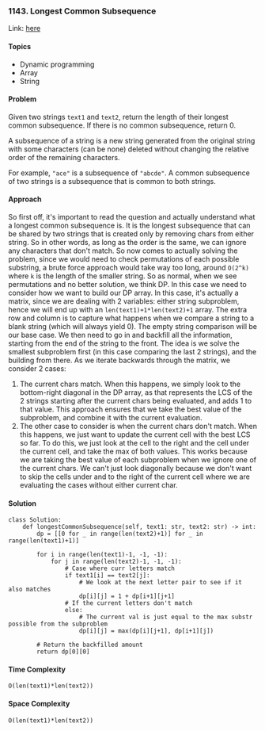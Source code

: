 ### 1143. Longest Common Subsequence

Link: [here](https://leetcode.com/problems/longest-common-subsequence/description/)

#### Topics
- Dynamic programming
- Array
- String

#### Problem
Given two strings `text1` and `text2`, return the length of their longest common subsequence. If there is no common subsequence, return 0.

A subsequence of a string is a new string generated from the original string with some characters (can be none) deleted without changing the relative order of the remaining characters.

For example, `"ace"` is a subsequence of `"abcde"`.
A common subsequence of two strings is a subsequence that is common to both strings.

#### Approach
So first off, it's important to read the question and actually understand what a longest common subsequence is. It is the longest subsequence that can be shared by two strings that is created only by removing chars from either string. So in other words, as long as the order is the same, we can ignore any characters that don't match.
So now comes to actually solving the problem, since we would need to check permutations of each possible substring, a brute force approach would take way too long, around `O(2^k)` where `k` is the length of the smaller string. 
So as normal, when we see permutations and no better solution, we think DP. In this case we need to consider how we want to build our DP array. In this case, it's actually a matrix, since we are dealing with 2 variables: either string subproblem, hence we will end up with an `len(text1)+1*len(text2)+1` array. The extra row and column is to capture what happens when we compare a string to a blank string (which will always yield 0). The empty string comparison will be our base case. 
We then need to go in and backfill all the information, starting from the end of the string to the front. The idea is we solve the smallest subproblem first (in this case comparing the last 2 strings), and the building from there. 
As we iterate backwards through the matrix, we consider 2 cases:
1. The current chars match. When this happens, we simply look to the bottom-right diagonal in the DP array, as that represents the LCS of the 2 strings starting after the current chars being evaluated, and adds 1 to that value. This approach ensures that we take the best value of the subproblem, and combine it with the current evaluation.
2. The other case to consider is when the current chars don't match. When this happens, we just want to update the current cell with the best LCS so far. To do this, we just look at the cell to the right and the cell under the current cell, and take the max of both values. This works because we are taking the best value of each subproblem when we ignore one of the current chars. We can't just look diagonally because we don't want to skip the cells under and to the right of the current cell where we are evaluating the cases without either current char.

#### Solution
```
class Solution:
    def longestCommonSubsequence(self, text1: str, text2: str) -> int:
        dp = [[0 for _ in range(len(text2)+1)] for _ in range(len(text1)+1)]

        for i in range(len(text1)-1, -1, -1):
            for j in range(len(text2)-1, -1, -1):
                # Case where curr letters match
                if text1[i] == text2[j]:
                    # We look at the next letter pair to see if it also matches
                    dp[i][j] = 1 + dp[i+1][j+1]
                # If the current letters don't match
                else:
                    # The current val is just equal to the max substr possible from the subproblem
                    dp[i][j] = max(dp[i][j+1], dp[i+1][j])
        
        # Return the backfilled amount 
        return dp[0][0]
```

#### Time Complexity
`O(len(text1)*len(text2))`

#### Space Complexity
`O(len(text1)*len(text2))`
